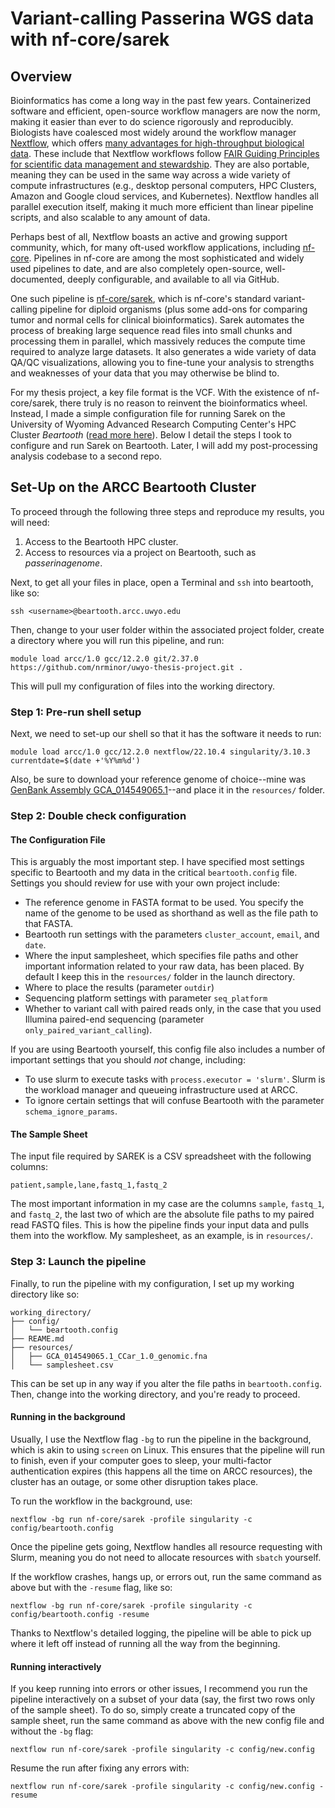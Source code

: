 # Variant-calling Passerina WGS data with nf-core/sarek

## Overview

Bioinformatics has come a long way in the past few years. Containerized software and efficient, open-source workflow managers are now the norm, making it easier than ever to do science rigorously and reproducibly. Biologists have coalesced most widely around the workflow manager [Nextflow](https://nextflow.io/), which offers [many advantages for high-throughput biological data](https://www.nextflow.io/blog/2022/learn-nextflow-in-2022.html). These include that Nextflow workflows follow [FAIR Guiding Principles for scientific data management and stewardship](https://www.nature.com/articles/sdata201618). They are also portable, meaning they can be used in the same way across a wide variety of compute infrastructures (e.g., desktop personal computers, HPC Clusters, Amazon and Google cloud services, and Kubernetes). Nextflow handles all parallel execution itself, making it much more efficient than linear pipeline scripts, and also scalable to any amount of data.

Perhaps best of all, Nextflow boasts an active and growing support community, which, for many oft-used workflow applications, including [nf-core](https://nf-co.re/). Pipelines in nf-core are among the most sophisticated and widely used pipelines to date, and are also completely open-source, well-documented, deeply configurable, and available to all via GitHub.

One such pipeline is [nf-core/sarek](nf-core/sarek), which is nf-core's standard variant-calling pipeline for diploid organisms (plus some add-ons for comparing tumor and normal cells for clinical bioinformatics). Sarek automates the process of breaking large sequence read files into small chunks and processing them in parallel, which massively reduces the compute time required to analyze large datasets. It also generates a wide variety of data QA/QC visualizations, allowing you to fine-tune your analysis to strengths and weaknesses of your data that you may otherwise be blind to.

For my thesis project, a key file format is the VCF. With the existence of nf-core/sarek, there truly is no reason to reinvent the bioinformatics wheel. Instead, I made a simple configuration file for running Sarek on the University of Wyoming Advanced Research Computing Center's HPC Cluster _Beartooth_ ([read more here](https://arccwiki.atlassian.net/wiki/spaces/DOCUMENTAT/pages/1683587073)). Below I detail the steps I took to configure and run Sarek on Beartooth. Later, I will add my post-processing analysis codebase to a second repo.

## Set-Up on the ARCC Beartooth Cluster

To proceed through the following three steps and reproduce my results, you will need:

1. Access to the Beartooth HPC cluster.
2. Access to resources via a project on Beartooth, such as _passerinagenome_.

Next, to get all your files in place, open a Terminal and `ssh` into beartooth, like so:

```
ssh <username>@beartooth.arcc.uwyo.edu
```

Then, change to your user folder within the associated project folder, create a directory where you will run this pipeline, and run:

```
module load arcc/1.0 gcc/12.2.0 git/2.37.0
https://github.com/nrminor/uwyo-thesis-project.git .
```

This will pull my configuration of files into the working directory.

### Step 1: Pre-run shell setup

Next, we need to set-up our shell so that it has the software it needs to run:

```
module load arcc/1.0 gcc/12.2.0 nextflow/22.10.4 singularity/3.10.3
currentdate=$(date +'%Y%m%d')
```

Also, be sure to download your reference genome of choice--mine was [GenBank Assembly GCA_014549065.1](https://www.ncbi.nlm.nih.gov/assembly/GCA_014549065.1/)--and place it in the `resources/` folder.

### Step 2: Double check configuration

#### The Configuration File

This is arguably the most important step. I have specified most settings specific to Beartooth and my data in the critical `beartooth.config` file. Settings you should review for use with your own project include:

- The reference genome in FASTA format to be used. You specify the name of the genome to be used as shorthand as well as the file path to that FASTA.
- Beartooth run settings with the parameters `cluster_account`, `email`, and `date`.
- Where the input samplesheet, which specifies file paths and other important information related to your raw data, has been placed. By default I keep this in the `resources/` folder in the launch directory.
- Where to place the results (parameter `outdir`)
- Sequencing platform settings with parameter `seq_platform`
- Whether to variant call with paired reads only, in the case that you used Illumina paired-end sequencing (parameter `only_paired_variant_calling`).

If you are using Beartooth yourself, this config file also includes a number of important settings that you should _not_ change, including:

- To use slurm to execute tasks with `process.executor = 'slurm'`. Slurm is the workload manager and queueing infrastructure used at ARCC.
- To ignore certain settings that will confuse Beartooth with the parameter `schema_ignore_params`.

#### The Sample Sheet

The input file required by SAREK is a CSV spreadsheet with the following columns:

```
patient,sample,lane,fastq_1,fastq_2
```

The most important information in my case are the columns `sample`, `fastq_1`, and `fastq_2`, the last two of which are the absolute file paths to my paired read FASTQ files. This is how the pipeline finds your input data and pulls them into the workflow. My samplesheet, as an example, is in `resources/`.

### Step 3: Launch the pipeline

Finally, to run the pipeline with my configuration, I set up my working directory like so:

```
working_directory/
├── config/
│   └── beartooth.config
├── REAME.md
├── resources/
│   ├── GCA_014549065.1_CCar_1.0_genomic.fna
│   └── samplesheet.csv
```

This can be set up in any way if you alter the file paths in `beartooth.config`. Then, change into the working directory, and you're ready to proceed.

#### Running in the background

Usually, I use the Nextflow flag `-bg` to run the pipeline in the background, which is akin to using `screen` on Linux. This ensures that the pipeline will run to finish, even if your computer goes to sleep, your multi-factor authentication expires (this happens all the time on ARCC resources), the cluster has an outage, or some other disruption takes place.

To run the workflow in the background, use:

```
nextflow -bg run nf-core/sarek -profile singularity -c config/beartooth.config

```

Once the pipeline gets going, Nextflow handles all resource requesting with Slurm, meaning you do not need to allocate resources with `sbatch` yourself.

If the workflow crashes, hangs up, or errors out, run the same command as above but with the `-resume` flag, like so:

```
nextflow -bg run nf-core/sarek -profile singularity -c config/beartooth.config -resume
```

Thanks to Nextflow's detailed logging, the pipeline will be able to pick up where it left off instead of running all the way from the beginning.

#### Running interactively

If you keep running into errors or other issues, I recommend you run the pipeline interactively on a subset of your data (say, the first two rows only of the sample sheet). To do so, simply create a truncated copy of the sample sheet, run the same command as above with the new config file and without the `-bg` flag:

```
nextflow run nf-core/sarek -profile singularity -c config/new.config
```

Resume the run after fixing any errors with:

```
nextflow run nf-core/sarek -profile singularity -c config/new.config -resume
```
